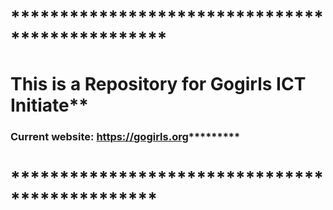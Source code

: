 # ************************************************
# This is a Repository for Gogirls ICT Initiate**
### Current website: https://gogirls.org*********
# ***********************************************